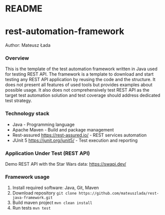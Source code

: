 # README
# rest-automation-framework

Author: Mateusz Łada

### Overview
This is the template of the test automation framework written in Java used for testing REST API. The framework is a template to download and start testing any REST API application by reusing the code and the structure. It does not present all features of used tools but provides examples about possible usage. It also does not comprehensively test REST API as the target test automation solution and test coverage should address dedicated test strategy.

### Technology stack
- Java - Programming language
- Apache Maven - Build and package management
- Rest-assured https://rest-assured.io/ - REST services automation
- JUnit 5 https://junit.org/junit5/ - Test execution and reporting

### Application Under Test (REST API)
Demo REST API with the Star Wars data:  https://swapi.dev/

### Framework usage
1. Install required software: Java, Git, Maven
2. Download repository `git clone https://github.com/mateuszlada/rest-java-framework.git`
3. Build maven project `mvn clean install`
4. Run tests `mvn test`